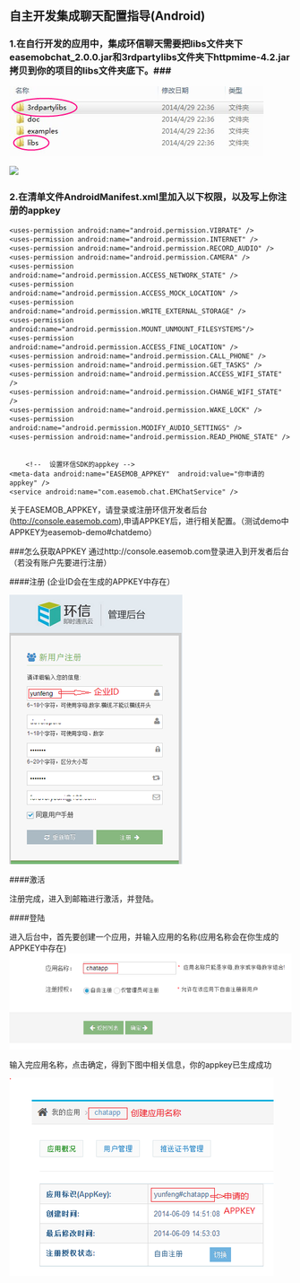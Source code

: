 ## 自主开发集成聊天配置指导(Android) ##

### 1.在自行开发的应用中，集成环信聊天需要把libs文件夹下easemobchat_2.0.0.jar和3rdpartylibs文件夹下httpmime-4.2.jar拷贝到你的项目的libs文件夹底下。###


![alt text](demo_dirs.jpg "demo") 

 ![](http://i.imgur.com/NrMwsez.jpg)

### 2.在清单文件AndroidManifest.xml里加入以下权限，以及写上你注册的appkey

	<uses-permission android:name="android.permission.VIBRATE" />
    <uses-permission android:name="android.permission.INTERNET" />
    <uses-permission android:name="android.permission.RECORD_AUDIO" />
    <uses-permission android:name="android.permission.CAMERA" />
    <uses-permission android:name="android.permission.ACCESS_NETWORK_STATE" />
    <uses-permission android:name="android.permission.ACCESS_MOCK_LOCATION" />
    <uses-permission android:name="android.permission.WRITE_EXTERNAL_STORAGE" />
    <uses-permission android:name="android.permission.MOUNT_UNMOUNT_FILESYSTEMS"/>  
    <uses-permission android:name="android.permission.ACCESS_FINE_LOCATION" />
    <uses-permission android:name="android.permission.CALL_PHONE" />
    <uses-permission android:name="android.permission.GET_TASKS" />
    <uses-permission android:name="android.permission.ACCESS_WIFI_STATE" />
    <uses-permission android:name="android.permission.CHANGE_WIFI_STATE" />
    <uses-permission android:name="android.permission.WAKE_LOCK" />
    <uses-permission android:name="android.permission.MODIFY_AUDIO_SETTINGS" />
    <uses-permission android:name="android.permission.READ_PHONE_STATE" />
    
		
		<!--  设置环信SDK的appkey -->
	<meta-data android:name="EASEMOB_APPKEY"  android:value="你申请的appkey" />
	<service android:name="com.easemob.chat.EMChatService" />

关于EASEMOB_APPKEY，请登录或注册环信开发者后台(http://console.easemob.com),申请APPKEY后，进行相关配置。（测试demo中 APPKEY为easemob-demo#chatdemo）

###怎么获取APPKEY
通过http://console.easemob.com登录进入到开发者后台（若没有账户先要进行注册）

####注册 (企业ID会在生成的APPKEY中存在）

![alt text](consoleregister.png "app")

####激活

 注册完成，进入到邮箱进行激活，并登陆。

####登陆 

进入后台中，首先要创建一个应用，并输入应用的名称(应用名称会在你生成的APPKEY中存在)
![alt text](creatapp.png "app")

输入完应用名称，点击确定，得到下图中相关信息，你的appkey已生成成功

![alt text](appkey.png "app")